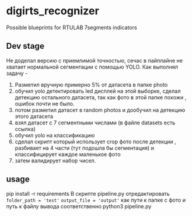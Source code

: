 # digirts_recognizer
Possible blueprints for RTULAB 7segments indicators
## Dev stage
Не доделал версию с приемлимой точностью, сечас в пайплайне не хватает нормальной сегментации с помощью YOLO. 
Как выполнял задачу -
1. Разметил вручную примерно 5% от датасета в папке photo
2. обучил yolo детектировать led дисплей на этой выборке, сделал детекцию остального датасета, так как фото в этой папке похожи , ошибок почти не было.
3. потом разметил датасет в random photos и дообучил на детекцию этого датасета
4. взял датасет с 7 сегментными числами (в файле datasets есть ссылка)
5. обучил yolo на классификацию
6. сделал скрипт который использует crop фото после детекции , разбивает на 4 части (тут подошла бы сегментация) и классифицирует каждое маленькое фото
7. затем валидирует набор чисел.
## usage
pip install -r requirements 
В скрипте pipeline.py отредактировать 
`folder_path = 'test'`
`output_file = 'output'`
как пути к папке с фото и путь к файлу вывода соответственно
python3 pipeline.py
